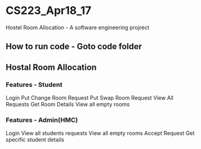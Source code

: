 # CS223_Apr18_17
Hostel Room Allocation - A software engineering projrect

## How to run code - Goto code folder

## Hostal Room Allocation
### Features - Student
Login
Put Change Room Request
Put Swap Room Request
View All Requests
Get Room Details
View all empty rooms

### Features - Admin(HMC)
Login
View all students requests
View all empty rooms
Accept Request
Get specific student details
